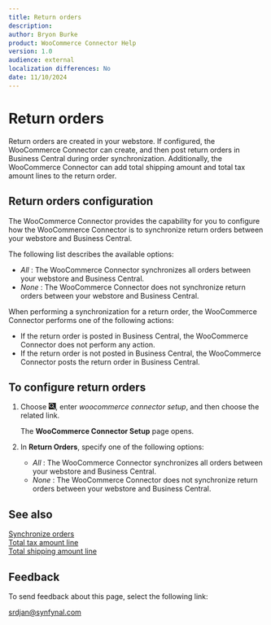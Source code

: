```yaml
---
title: Return orders
description: 
author: Bryon Burke
product: WooCommerce Connector Help
version: 1.0
audience: external
localization differences: No
date: 11/10/2024
---
```


<!-- markdownlint-disable MD006 MD007 MD009 MD024 MD025 MD033 -->
<!--// cspell:ignore  markdownlint allowfullscreen keyframes webstore woocommerce -->

# Return orders

Return orders are created in your webstore. If configured, the WooCommerce Connector can create, and then post return orders in Business Central during order synchronization. Additionally, the WooCommerce Connector can add total shipping amount and total tax amount lines to the return order.

## Return orders configuration

The WooCommerce Connector provides the capability for you to configure how the WooCommerce Connector is to synchronize return orders between your webstore and Business Central.

The following list describes the available options:

- <i>All</i> : The WooCommerce Connector synchronizes all orders between your webstore and Business Central.
- <i>None</i> : The WooCommerce Connector does not synchronize return orders between your webstore and Business Central.

When performing a synchronization for a return order, the WooCommerce Connector performs one of the following actions:

- If the return order is posted in Business Central, the WooCommerce Connector does not perform any action.
- If the return order is not posted in Business Central, the WooCommerce Connector posts the return order in Business Central.

## To configure return orders

1. Choose ![Lightbulb that opens the Tell Me feature.](media/ui-search/search_small.png "Tell me what you want to do"), enter <i>woocommerce connector setup</i>, and then choose the related link.

   The <b>WooCommerce Connector Setup</b> page opens.

1. In <b>Return Orders</b>, specify one of the following options:
     - <i>All</i> : The WooCommerce Connector synchronizes all orders between your webstore and Business Central.
     - <i>None</i> : The WooCommerce Connector does not synchronize return orders between your webstore and Business Central.

## See also

[Synchronize orders](synchronize-orders.md)  
[Total tax amount line](total-tax-amount-line.md)  
[Total shipping amount line](total-shipping-amount-line.md)  

## Feedback

To send feedback about this page, select the following link:

[srdjan@synfynal.com](mailto:srdjan@synfynal.com?subject=Documentation%20Feedback%20Product%20Docs:%20return-orders)
